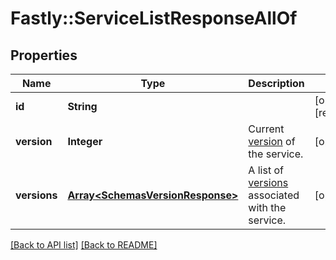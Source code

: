 # Fastly::ServiceListResponseAllOf

## Properties

| Name | Type | Description | Notes |
| ---- | ---- | ----------- | ----- |
| **id** | **String** |  | [optional][readonly] |
| **version** | **Integer** | Current [version](/reference/api/services/version/) of the service. | [optional] |
| **versions** | [**Array&lt;SchemasVersionResponse&gt;**](SchemasVersionResponse.md) | A list of [versions](/reference/api/services/version/) associated with the service. | [optional] |

[[Back to API list]](../../README.md#endpoints) [[Back to README]](../../README.md)

